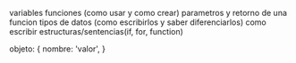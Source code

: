 variables
funciones (como usar y como crear)
parametros y retorno de una funcion
tipos de datos (como escribirlos y saber diferenciarlos)
como escribir estructuras/sentencias(if, for, function)

objeto:
{
nombre: 'valor',
}
